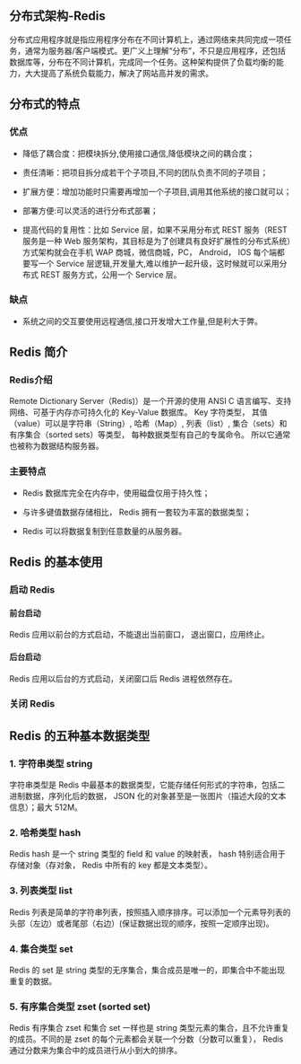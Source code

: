 ## 分布式架构-Redis

分布式应用程序就是指应用程序分布在不同计算机上，通过网络来共同完成一项任务，通常为服务器/客户端模式。更广义上理解“分布”，不只是应用程序，还包括数据库等，分布在不同计算机，完成同一个任务。这种架构提供了负载均衡的能力，大大提高了系统负载能力，解决了网站高并发的需求。

## 分布式的特点

### 优点

* 降低了耦合度：把模块拆分,使用接口通信,降低模块之间的耦合度；

* 责任清晰：把项目拆分成若干个子项目,不同的团队负责不同的子项目；

* 扩展方便：增加功能时只需要再增加一个子项目,调用其他系统的接口就可以；

* 部署方便:可以灵活的进行分布式部署；

* 提高代码的复用性：比如 Service 层，如果不采用分布式 REST 服务（REST 服务是一种 Web 服务架构，其目标是为了创建具有良好扩展性的分布式系统）方式架构就会在手机 WAP 商城，微信商城，PC， Android， IOS 每个端都要写一个 Service 层逻辑,开发量大,难以维护一起升级，这时候就可以采用分布式 REST 服务方式，公用一个 Service 层。

### 缺点

* 系统之间的交互要使用远程通信,接口开发增大工作量,但是利大于弊。

## Redis 简介

### Redis介绍

Remote Dictionary Server（Redis)）是一个开源的使用 ANSI C 语言编写、支持网络、可基于内存亦可持久化的 Key-Value 数据库。 Key 字符类型， 其值（value）可以是字符串（String）, 哈希（Map）, 列表（list）, 集合（sets）和有序集合（sorted sets）等类型， 每种数据类型有自己的专属命令。 所以它通常也被称为数据结构服务器。

### 主要特点

* Redis 数据库完全在内存中，使用磁盘仅用于持久性；

* 与许多键值数据存储相比， Redis 拥有一套较为丰富的数据类型；

* Redis 可以将数据复制到任意数量的从服务器。

## Redis 的基本使用

### 启动 Redis

#### 前台启动

Redis 应用以前台的方式启动，不能退出当前窗口， 退出窗口，应用终止。


#### 后台启动

Redis 应用以后台的方式启动，关闭窗口后 Redis 进程依然存在。


### 关闭 Redis



## Redis 的五种基本数据类型

### 1. 字符串类型 string

字符串类型是 Redis 中最基本的数据类型，它能存储任何形式的字符串，包括二进制数据，序列化后的数据， JSON 化的对象甚至是一张图片（描述大段的文本信息）；最大 512M。





### 2. 哈希类型 hash

Redis hash 是一个 string 类型的 field 和 value 的映射表， hash 特别适合用于存储对象（存对象， Redis 中所有的 key 都是文本类型）。





### 3. 列表类型 list

Redis 列表是简单的字符串列表，按照插入顺序排序。可以添加一个元素导列表的头部（左边）或者尾部（右边）(保证数据出现的顺序，按照一定顺序出现)。





### 4. 集合类型 set

Redis 的 set 是 string 类型的无序集合，集合成员是唯一的，即集合中不能出现重复的数据。







### 5. 有序集合类型 zset (sorted set)

Redis 有序集合 zset 和集合 set 一样也是 string 类型元素的集合，且不允许重复的成员。不同的是 zset 的每个元素都会关联一个分数（分数可以重复）， Redis 通过分数来为集合中的成员进行从小到大的排序。






























